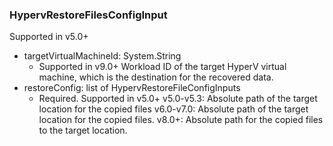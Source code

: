 ### HypervRestoreFilesConfigInput
Supported in v5.0+

- targetVirtualMachineId: System.String
  - Supported in v9.0+
      Workload ID of the target HyperV virtual machine, which is the destination for the recovered data.
- restoreConfig: list of HypervRestoreFileConfigInputs
  - Required. Supported in v5.0+
      v5.0-v5.3: Absolute path of the target location for the copied files
      v6.0-v7.0: Absolute path of the target location for the copied files.
      v8.0+: Absolute path for the copied files to the target location.
